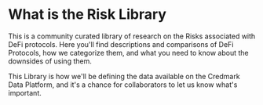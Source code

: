 # What is the Risk Library

This is a community curated library of research on the Risks associated with DeFi protocols. Here you'll find descriptions and comparisons of DeFi Protocols, how we categorize them, and what you need to know about the downsides of using them.

This Library is how we'll be defining the data available on the Credmark Data Platform, and it's a chance for collaborators to let us know what's important.

